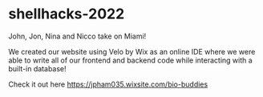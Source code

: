 # shellhacks-2022
John, Jon, Nina and Nicco take on Miami! 

We created our website using Velo by Wix as an online IDE where we were able to write all of our frontend and backend code while interacting with a built-in database!

Check it out here https://jpham035.wixsite.com/bio-buddies
